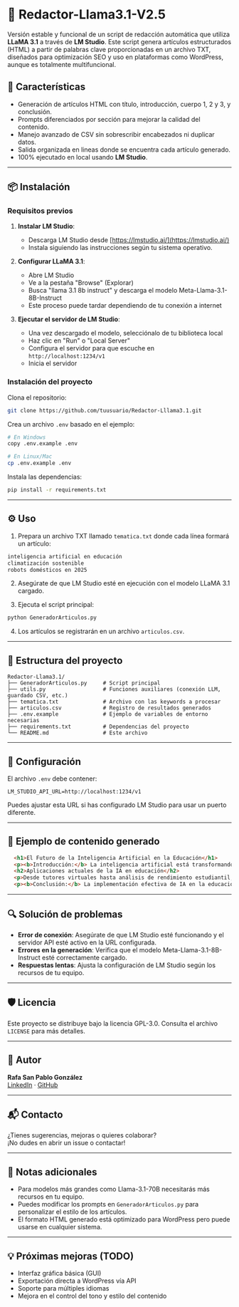# 📝 Redactor-Llama3.1-V2.5

Versión estable y funcional de un script de redacción automática que utiliza **LLaMA 3.1** a través de **LM Studio**. Este script genera artículos estructurados (HTML) a partir de palabras clave proporcionadas en un archivo TXT, diseñados para optimización SEO y uso en plataformas como WordPress, aunque es totalmente multifuncional.

## 🚀 Características

- Generación de artículos HTML con título, introducción, cuerpo 1, 2 y 3, y conclusión.
- Prompts diferenciados por sección para mejorar la calidad del contenido.
- Manejo avanzado de CSV sin sobrescribir encabezados ni duplicar datos.
- Salida organizada en lineas donde se encuentra cada artículo generado.
- 100% ejecutado en local usando **LM Studio**.

---

## 📦 Instalación

### Requisitos previos

1. **Instalar LM Studio**:
   - Descarga LM Studio desde [https://lmstudio.ai/](https://lmstudio.ai/)
   - Instala siguiendo las instrucciones según tu sistema operativo.

2. **Configurar LLaMA 3.1**:
   - Abre LM Studio
   - Ve a la pestaña "Browse" (Explorar)
   - Busca "llama 3.1 8b instruct" y descarga el modelo Meta-Llama-3.1-8B-Instruct
   - Este proceso puede tardar dependiendo de tu conexión a internet

3. **Ejecutar el servidor de LM Studio**:
   - Una vez descargado el modelo, selecciónalo de tu biblioteca local
   - Haz clic en "Run" o "Local Server"
   - Configura el servidor para que escuche en `http://localhost:1234/v1`
   - Inicia el servidor

### Instalación del proyecto

Clona el repositorio:

```bash
git clone https://github.com/tuusuario/Redactor-Lllama3.1.git
```

Crea un archivo `.env` basado en el ejemplo:

```bash
# En Windows
copy .env.example .env

# En Linux/Mac
cp .env.example .env
```

Instala las dependencias:

```bash
pip install -r requirements.txt
```

---

## ⚙️ Uso

1. Prepara un archivo TXT llamado `tematica.txt` donde cada línea formará un artículo:

```txt
inteligencia artificial en educación
climatización sostenible
robots domésticos en 2025
```

2. Asegúrate de que LM Studio esté en ejecución con el modelo LLaMA 3.1 cargado.

3. Ejecuta el script principal:

```bash
python GeneradorArticulos.py
```

4. Los artículos se registrarán en un archivo `articulos.csv`.

---

## 📁 Estructura del proyecto

```
Redactor-Llama3.1/
├── GeneradorArticulos.py     # Script principal
├── utils.py                  # Funciones auxiliares (conexión LLM, guardado CSV, etc.)
├── tematica.txt              # Archivo con las keywords a procesar
├── articulos.csv             # Registro de resultados generados
├── .env.example              # Ejemplo de variables de entorno necesarias
├── requirements.txt          # Dependencias del proyecto
└── README.md                 # Este archivo
```

---

## 🔧 Configuración

El archivo `.env` debe contener:

```
LM_STUDIO_API_URL=http://localhost:1234/v1
```

Puedes ajustar esta URL si has configurado LM Studio para usar un puerto diferente.

---

## 🧠 Ejemplo de contenido generado

```html
  <h1>El Futuro de la Inteligencia Artificial en la Educación</h1>
  <p><b>Introducción:</b> La inteligencia artificial está transformando los métodos de enseñanza...</p>
  <h2>Aplicaciones actuales de la IA en educación</h2>
  <p>Desde tutores virtuales hasta análisis de rendimiento estudiantil, los sistemas IA están...</p>
  <p><b>Conclusión:</b> La implementación efectiva de IA en la educación puede marcar una diferencia significativa...</p>
```

---

## 🔍 Solución de problemas

- **Error de conexión**: Asegúrate de que LM Studio esté funcionando y el servidor API esté activo en la URL configurada.
- **Errores en la generación**: Verifica que el modelo Meta-Llama-3.1-8B-Instruct esté correctamente cargado.
- **Respuestas lentas**: Ajusta la configuración de LM Studio según los recursos de tu equipo.

---

## 🛡️ Licencia

Este proyecto se distribuye bajo la licencia GPL-3.0. Consulta el archivo `LICENSE` para más detalles.

---

## 🙌 Autor

**Rafa San Pablo González**  
[LinkedIn](https://www.linkedin.com/in/rafaspg) · [GitHub](https://github.com/R4F405)

---

## 📬 Contacto

¿Tienes sugerencias, mejoras o quieres colaborar?  
¡No dudes en abrir un issue o contactar!

---

## 📌 Notas adicionales

- Para modelos más grandes como Llama-3.1-70B necesitarás más recursos en tu equipo.
- Puedes modificar los prompts en `GeneradorArticulos.py` para personalizar el estilo de los artículos.
- El formato HTML generado está optimizado para WordPress pero puede usarse en cualquier sistema.

---

## 💡 Próximas mejoras (TODO)

- Interfaz gráfica básica (GUI)
- Exportación directa a WordPress vía API
- Soporte para múltiples idiomas
- Mejora en el control del tono y estilo del contenido
